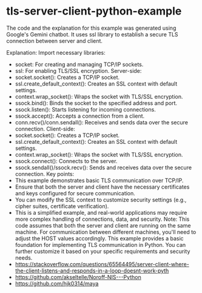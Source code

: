 # tls-server-client-python-example
The code and the explanation for this example was generated using Google's Gemini chatbot.
It uses ssl library to establish a secure TLS connection between server and client. 

Explanation:
Import necessary libraries:
* socket: For creating and managing TCP/IP sockets.
* ssl: For enabling TLS/SSL encryption.
Server-side:
* socket.socket(): Creates a TCP/IP socket.
* ssl.create_default_context(): Creates an SSL context with default settings.
* context.wrap_socket(): Wraps the socket with TLS/SSL encryption.
* ssock.bind(): Binds the socket to the specified address and port.
* ssock.listen(): Starts listening for incoming connections.
* ssock.accept(): Accepts a connection from a client.
* conn.recv()/conn.sendall(): Receives and sends data over the secure connection.
Client-side:
* socket.socket(): Creates a TCP/IP socket.
* ssl.create_default_context(): Creates an SSL context with default settings.
* context.wrap_socket(): Wraps the socket with TLS/SSL encryption.
* ssock.connect(): Connects to the server.
* ssock.sendall()/ssock.recv(): Sends and receives data over the secure connection.
Key points:
* This example demonstrates basic TLS communication over TCP/IP.
* Ensure that both the server and client have the necessary certificates and keys configured for secure communication.
* You can modify the SSL context to customize security settings (e.g., cipher suites, certificate verification).
* This is a simplified example, and real-world applications may require more complex handling of connections, data, and security.
Note: This code assumes that both the server and client are running on the same machine. For communication between different machines, you'll need to adjust the HOST values accordingly.
This example provides a basic foundation for implementing TLS communication in Python. You can further customize it based on your specific requirements and security needs.
* https://stackoverflow.com/questions/65564495/server-client-where-the-client-listens-and-responds-in-a-loop-doesnt-work-pyth
* https://github.com/akseltelle/Noroff-NIS---Python
* https://github.com/hjk0314/maya
